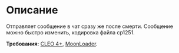 # Описание  
Отправляет сообщение в чат сразу же после смерти. Сообщение можно быстро изменить, кодировка файла cp1251.

**Требования:** [CLEO 4+](http://cleo.li/?lang=ru), [MoonLoader](https://blast.hk/threads/13305/).

